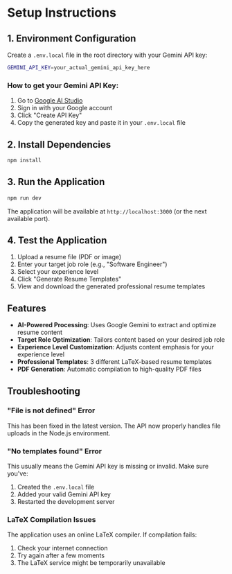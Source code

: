 # Setup Instructions

## 1. Environment Configuration

Create a `.env.local` file in the root directory with your Gemini API key:

```bash
GEMINI_API_KEY=your_actual_gemini_api_key_here
```

### How to get your Gemini API Key:
1. Go to [Google AI Studio](https://makersuite.google.com/app/apikey)
2. Sign in with your Google account
3. Click "Create API Key"
4. Copy the generated key and paste it in your `.env.local` file

## 2. Install Dependencies

```bash
npm install
```

## 3. Run the Application

```bash
npm run dev
```

The application will be available at `http://localhost:3000` (or the next available port).

## 4. Test the Application

1. Upload a resume file (PDF or image)
2. Enter your target job role (e.g., "Software Engineer")
3. Select your experience level
4. Click "Generate Resume Templates"
5. View and download the generated professional resume templates

## Features

- **AI-Powered Processing**: Uses Google Gemini to extract and optimize resume content
- **Target Role Optimization**: Tailors content based on your desired job role
- **Experience Level Customization**: Adjusts content emphasis for your experience level
- **Professional Templates**: 3 different LaTeX-based resume templates
- **PDF Generation**: Automatic compilation to high-quality PDF files

## Troubleshooting

### "File is not defined" Error
This has been fixed in the latest version. The API now properly handles file uploads in the Node.js environment.

### "No templates found" Error
This usually means the Gemini API key is missing or invalid. Make sure you've:
1. Created the `.env.local` file
2. Added your valid Gemini API key
3. Restarted the development server

### LaTeX Compilation Issues
The application uses an online LaTeX compiler. If compilation fails:
1. Check your internet connection
2. Try again after a few moments
3. The LaTeX service might be temporarily unavailable 